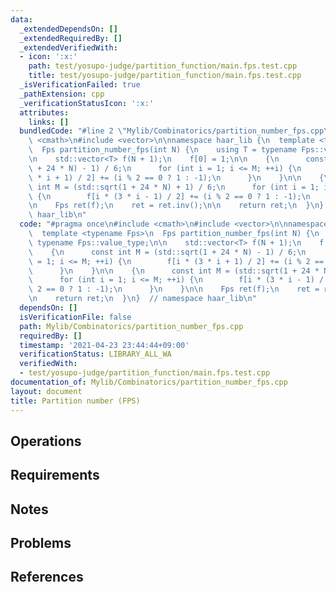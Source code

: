 ```yaml
---
data:
  _extendedDependsOn: []
  _extendedRequiredBy: []
  _extendedVerifiedWith:
  - icon: ':x:'
    path: test/yosupo-judge/partition_function/main.fps.test.cpp
    title: test/yosupo-judge/partition_function/main.fps.test.cpp
  _isVerificationFailed: true
  _pathExtension: cpp
  _verificationStatusIcon: ':x:'
  attributes:
    links: []
  bundledCode: "#line 2 \"Mylib/Combinatorics/partition_number_fps.cpp\"\n#include\
    \ <cmath>\n#include <vector>\n\nnamespace haar_lib {\n  template <typename Fps>\n\
    \  Fps partition_number_fps(int N) {\n    using T = typename Fps::value_type;\n\
    \n    std::vector<T> f(N + 1);\n    f[0] = 1;\n\n    {\n      const int M = (std::sqrt(1\
    \ + 24 * N) - 1) / 6;\n      for (int i = 1; i <= M; ++i) {\n        f[i * (3\
    \ * i + 1) / 2] += (i % 2 == 0 ? 1 : -1);\n      }\n    }\n\n    {\n      const\
    \ int M = (std::sqrt(1 + 24 * N) + 1) / 6;\n      for (int i = 1; i <= M; ++i)\
    \ {\n        f[i * (3 * i - 1) / 2] += (i % 2 == 0 ? 1 : -1);\n      }\n    }\n\
    \n    Fps ret(f);\n    ret = ret.inv();\n\n    return ret;\n  }\n}  // namespace\
    \ haar_lib\n"
  code: "#pragma once\n#include <cmath>\n#include <vector>\n\nnamespace haar_lib {\n\
    \  template <typename Fps>\n  Fps partition_number_fps(int N) {\n    using T =\
    \ typename Fps::value_type;\n\n    std::vector<T> f(N + 1);\n    f[0] = 1;\n\n\
    \    {\n      const int M = (std::sqrt(1 + 24 * N) - 1) / 6;\n      for (int i\
    \ = 1; i <= M; ++i) {\n        f[i * (3 * i + 1) / 2] += (i % 2 == 0 ? 1 : -1);\n\
    \      }\n    }\n\n    {\n      const int M = (std::sqrt(1 + 24 * N) + 1) / 6;\n\
    \      for (int i = 1; i <= M; ++i) {\n        f[i * (3 * i - 1) / 2] += (i %\
    \ 2 == 0 ? 1 : -1);\n      }\n    }\n\n    Fps ret(f);\n    ret = ret.inv();\n\
    \n    return ret;\n  }\n}  // namespace haar_lib\n"
  dependsOn: []
  isVerificationFile: false
  path: Mylib/Combinatorics/partition_number_fps.cpp
  requiredBy: []
  timestamp: '2021-04-23 23:44:44+09:00'
  verificationStatus: LIBRARY_ALL_WA
  verifiedWith:
  - test/yosupo-judge/partition_function/main.fps.test.cpp
documentation_of: Mylib/Combinatorics/partition_number_fps.cpp
layout: document
title: Partition number (FPS)
---
```


## Operations

## Requirements

## Notes

## Problems

## References
